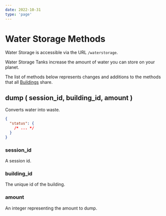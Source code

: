 ```yaml
---
date: 2022-10-31
type: 'page'
---
```


# Water Storage Methods

Water Storage is accessible via the URL `/waterstorage`.

Water Storage Tanks increase the amount of water you can store on your planet.

The list of methods below represents changes and additions to the methods that all [Buildings](/api/Buildings) share.

## dump ( session_id, building_id, amount )

Converts water into waste.

```json
{
  "status": {
    /* ... */
  }
}
```

### session_id

A session id.

### building_id

The unique id of the building.

### amount

An integer representing the amount to dump.

```

```
